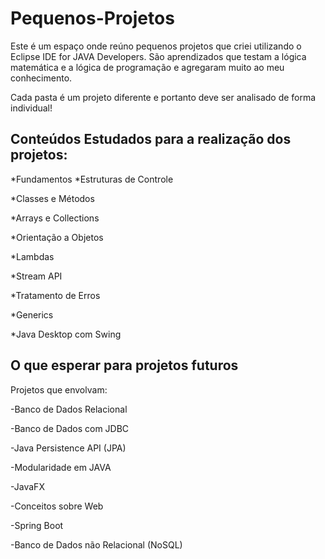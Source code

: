 # Pequenos-Projetos
Este é um espaço onde reúno pequenos projetos que criei utilizando o Eclipse IDE for JAVA Developers.
São aprendizados que testam a lógica matemática e a lógica de programação e agregaram muito ao meu conhecimento.

Cada pasta é um projeto diferente e portanto deve ser analisado de forma individual!

## Conteúdos Estudados para a realização dos projetos:

*Fundamentos
*Estruturas de Controle

*Classes e Métodos

*Arrays e Collections

*Orientação a Objetos

*Lambdas

*Stream API

*Tratamento de Erros

*Generics

*Java Desktop com Swing


## O que esperar para projetos futuros

Projetos que envolvam:

-Banco de Dados Relacional

-Banco de Dados com JDBC

-Java Persistence API (JPA)

-Modularidade em JAVA

-JavaFX

-Conceitos sobre Web

-Spring Boot

-Banco de Dados não Relacional (NoSQL)

